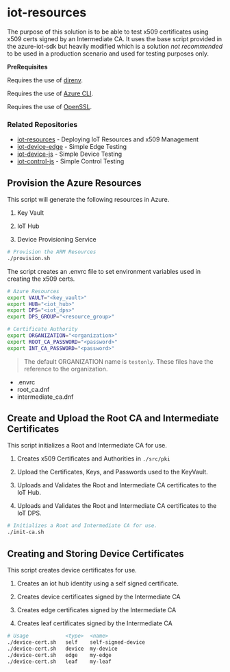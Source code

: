# iot-resources

The purpose of this solution is to be able to test x509 certificates using x509 certs signed by an Intermediate CA.  It uses the base script provided in the azure-iot-sdk but heavily modified which is a solution _not recommended_ to be used in a production scenario and used for testing purposes only.


__PreRequisites__

Requires the use of [direnv](https://direnv.net/).

Requires the use of [Azure CLI](https://docs.microsoft.com/en-us/cli/azure/install-azure-cli?view=azure-cli-latest).

Requires the use of [OpenSSL](https://www.openssl.org).

### Related Repositories

- [iot-resources](https://github.com/danielscholl/iot-resources)  - Deploying IoT Resources and x509 Management
- [iot-device-edge](https://github.com/danielscholl/iot-device-edge) - Simple Edge Testing
- [iot-device-js](https://github.com/danielscholl/iot-device-js) - Simple Device Testing
- [iot-control-js](https://github.com/danielscholl/iot-control-js) - Simple Control Testing

## Provision the Azure Resources

This script will generate the following resources in Azure.

1. Key Vault

1. IoT Hub

1. Device Provisioning Service

```bash
# Provision the ARM Resources
./provision.sh
```

The script creates an .envrc file to set environment variables used in creating the x509 certs.

```bash
# Azure Resources
export VAULT="<key_vault>"
export HUB="<iot_hub>"
export DPS="<iot_dps>"
export DPS_GROUP="<resource_group>"

# Certificate Authority
export ORGANIZATION="<organization>"
export ROOT_CA_PASSWORD="<password>"
export INT_CA_PASSWORD="<password>"
```

> The default ORGANIZATION name is `testonly`.  These files have the reference to the organization.
  - .envrc
  - root_ca.dnf
  - intermediate_ca.dnf


## Create and Upload the Root CA and Intermediate Certificates

This script initializes a Root and Intermediate CA for use.

1. Creates x509 Certificates and Authorities in `./src/pki`

1. Upload the Certificates, Keys, and Passwords used to the KeyVault.

1. Uploads and Validates the Root and Intermediate CA certificates to the IoT Hub.

1. Uploads and Validates the Root and Intermediate CA certificates to the IoT DPS.

```bash
# Initializes a Root and Intermediate CA for use.
./init-ca.sh
```

## Creating and Storing Device Certificates

This script creates device certificates for use.

1. Creates an iot hub identity using a self signed certificate.

1. Creates device certificates signed by the Intermediate CA

1. Creates edge certificates signed by the Intermediate CA

1. Creates leaf certificates signed by the Intermediate CA

```bash
# Usage            <type>  <name>
./device-cert.sh   self    self-signed-device
./device-cert.sh   device  my-device
./device-cert.sh   edge    my-edge
./device-cert.sh   leaf    my-leaf
```
